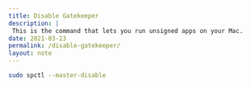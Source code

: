 ```yaml
---
title: Disable Gatekeeper
description: |
 This is the command that lets you run unsigned apps on your Mac.
date: 2021-03-23
permalink: /disable-gatekeeper/
layout: note
---
```


```bash
sudo spctl --master-disable
```